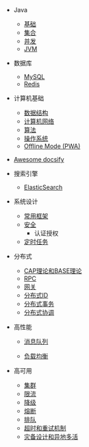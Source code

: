 - Java

  - [基础](quickstart.md)
  - [集合](more-pages.md)
  - [并发](custom-navbar.md)
  - [JVM](cover.md)

- 数据库

  - [MySQL](configuration.md)
  - [Redis](themes.md)
  
- 计算机基础

  - [数据结构](deploy.md)
  - [计算机网络](helpers.md)
  - [算法](vue.md)
  - [操作系统](cdn.md)
  - [Offline Mode (PWA)](pwa.md)
  
- [Awesome docsify](awesome.md)

- 搜索引擎

  * [ElasticSearch](ElasticSearch.md)

- 系统设计

  * [常用框架](常用框架.md)
  * [安全](安全.md)
    * 认证授权
  * [定时任务](定时任务.md)

- 分布式

  * [CAP理论和BASE理论](CAP.md)
  * [RPC](rpc.md)
  * [网关](gateway.md)
  * [分布式ID](分布式ID.md)
  * [分布式事务](分布式事务.md)
  * [分布式协调](分布式协调.md)

- 高性能

  * [消息队列](消息队列.md)

  * [负载均衡](负载均衡.md)

- 高可用

  * [集群](集群.md)
  * [限流](限流.md)
  * [降级](降级.md)
  * [熔断](熔断.md)
  * [排队](排队.md)
  * [超时和重试机制](超时重试.md)
  * [灾备设计和异地多活](灾备和异地多活.md)
